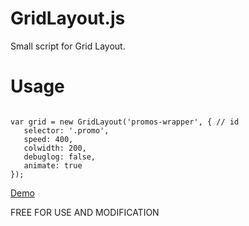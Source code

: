 # GridLayout.js

Small script for Grid Layout.

# Usage

```

var grid = new GridLayout('promos-wrapper', { // id
   selector: '.promo', 
   speed: 400, 
   colwidth: 200, 
   debuglog: false, 
   animate: true 
});

```



[Demo](https://100janovic.github.io/projects/grid/)


FREE FOR USE AND MODIFICATION
